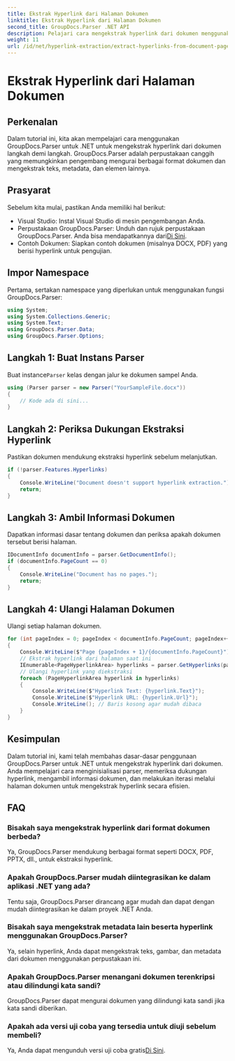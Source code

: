 ```yaml
---
title: Ekstrak Hyperlink dari Halaman Dokumen
linktitle: Ekstrak Hyperlink dari Halaman Dokumen
second_title: GroupDocs.Parser .NET API
description: Pelajari cara mengekstrak hyperlink dari dokumen menggunakan GroupDocs.Parser untuk .NET. Panduan langkah demi langkah untuk ekstraksi hyperlink di C#.
weight: 11
url: /id/net/hyperlink-extraction/extract-hyperlinks-from-document-page/
---
```


# Ekstrak Hyperlink dari Halaman Dokumen

## Perkenalan
Dalam tutorial ini, kita akan mempelajari cara menggunakan GroupDocs.Parser untuk .NET untuk mengekstrak hyperlink dari dokumen langkah demi langkah. GroupDocs.Parser adalah perpustakaan canggih yang memungkinkan pengembang mengurai berbagai format dokumen dan mengekstrak teks, metadata, dan elemen lainnya.
## Prasyarat
Sebelum kita mulai, pastikan Anda memiliki hal berikut:
- Visual Studio: Instal Visual Studio di mesin pengembangan Anda.
-  Perpustakaan GroupDocs.Parser: Unduh dan rujuk perpustakaan GroupDocs.Parser. Anda bisa mendapatkannya dari[Di Sini](https://releases.groupdocs.com/parser/net/).
- Contoh Dokumen: Siapkan contoh dokumen (misalnya DOCX, PDF) yang berisi hyperlink untuk pengujian.

## Impor Namespace
Pertama, sertakan namespace yang diperlukan untuk menggunakan fungsi GroupDocs.Parser:
```csharp
using System;
using System.Collections.Generic;
using System.Text;
using GroupDocs.Parser.Data;
using GroupDocs.Parser.Options;
```
## Langkah 1: Buat Instans Parser
 Buat instance`Parser` kelas dengan jalur ke dokumen sampel Anda.
```csharp
using (Parser parser = new Parser("YourSampleFile.docx"))
{
    // Kode ada di sini...
}
```
## Langkah 2: Periksa Dukungan Ekstraksi Hyperlink
Pastikan dokumen mendukung ekstraksi hyperlink sebelum melanjutkan.
```csharp
if (!parser.Features.Hyperlinks)
{
    Console.WriteLine("Document doesn't support hyperlink extraction.");
    return;
}
```
## Langkah 3: Ambil Informasi Dokumen
Dapatkan informasi dasar tentang dokumen dan periksa apakah dokumen tersebut berisi halaman.
```csharp
IDocumentInfo documentInfo = parser.GetDocumentInfo();
if (documentInfo.PageCount == 0)
{
    Console.WriteLine("Document has no pages.");
    return;
}
```
## Langkah 4: Ulangi Halaman Dokumen
Ulangi setiap halaman dokumen.
```csharp
for (int pageIndex = 0; pageIndex < documentInfo.PageCount; pageIndex++)
{
    Console.WriteLine($"Page {pageIndex + 1}/{documentInfo.PageCount}");
    // Ekstrak hyperlink dari halaman saat ini
    IEnumerable<PageHyperlinkArea> hyperlinks = parser.GetHyperlinks(pageIndex);
    // Ulangi hyperlink yang diekstraksi
    foreach (PageHyperlinkArea hyperlink in hyperlinks)
    {
        Console.WriteLine($"Hyperlink Text: {hyperlink.Text}");
        Console.WriteLine($"Hyperlink URL: {hyperlink.Url}");
        Console.WriteLine(); // Baris kosong agar mudah dibaca
    }
}
```

## Kesimpulan
Dalam tutorial ini, kami telah membahas dasar-dasar penggunaan GroupDocs.Parser untuk .NET untuk mengekstrak hyperlink dari dokumen. Anda mempelajari cara menginisialisasi parser, memeriksa dukungan hyperlink, mengambil informasi dokumen, dan melakukan iterasi melalui halaman dokumen untuk mengekstrak hyperlink secara efisien.

## FAQ
### Bisakah saya mengekstrak hyperlink dari format dokumen berbeda?
Ya, GroupDocs.Parser mendukung berbagai format seperti DOCX, PDF, PPTX, dll., untuk ekstraksi hyperlink.
### Apakah GroupDocs.Parser mudah diintegrasikan ke dalam aplikasi .NET yang ada?
Tentu saja, GroupDocs.Parser dirancang agar mudah dan dapat dengan mudah diintegrasikan ke dalam proyek .NET Anda.
### Bisakah saya mengekstrak metadata lain beserta hyperlink menggunakan GroupDocs.Parser?
Ya, selain hyperlink, Anda dapat mengekstrak teks, gambar, dan metadata dari dokumen menggunakan perpustakaan ini.
### Apakah GroupDocs.Parser menangani dokumen terenkripsi atau dilindungi kata sandi?
GroupDocs.Parser dapat mengurai dokumen yang dilindungi kata sandi jika kata sandi diberikan.
### Apakah ada versi uji coba yang tersedia untuk diuji sebelum membeli?
 Ya, Anda dapat mengunduh versi uji coba gratis[Di Sini](https://releases.groupdocs.com/).